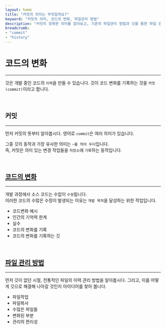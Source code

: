 ```yaml
---
layout: home
title: "커밋의 의미는 무엇일까요?"
keyword: "커밋의 의미, 코드의 변화, 파일관리 방법"
description: "커밋의 정확한 의미를 알아보고, 기존의 파일관리 방법과 깃을 통한 파일 관리 방법의 차이점을 알아 봅니다."
breadcrumb:
- "commit"
- "history"
---
```


# 코드의 변화
---
깃은 개발 중인 코드의 `이력`을 만들 수 있습니다. 
깃이 코드 변화를 기록하는 것을 `커밋(commit)`이라고 합니다. 

<br>

## 커밋
---
먼저 커밋의 뜻부터 알아봅시다. 영어로 `commit`은 여러 의미가 있습니다.  

그중 깃의 동작과 가장 유사한 의미는 `~를 적어 두다`입니다.  
즉, 커밋은 의미 있는 변경 작업들을 `저장소`에 `기록`하는 동작입니다.  

<br>

## [코드의 변화](change)
---
개발 과정에서 소스 코드는 수없이 `수정`됩니다.  
이러한 코드의 수많은 수정이 발생되는 이유는 `개발 목적`을 달성하는 위한 작업입니다.

* 코드변화 예시
* 인간의 기억력 한계
* 실수
* 코드의 변화를 기록
* 코드의 변화를 기록하는 깃

<br>

## [파일 관리 방법](file)
---
먼저 깃이 없던 시절, 전통적인 파일의 이력 관리 방법을 알아봅시다.  그리고, 이를 어떻게 깃으로 해결해 나아갈 것인지 아이디어를 찾아 봅니다.  

* 파일작업
* 파일복사
* 수많은 파일들
* 변화된 부분
* 관리의 편리성

<br>